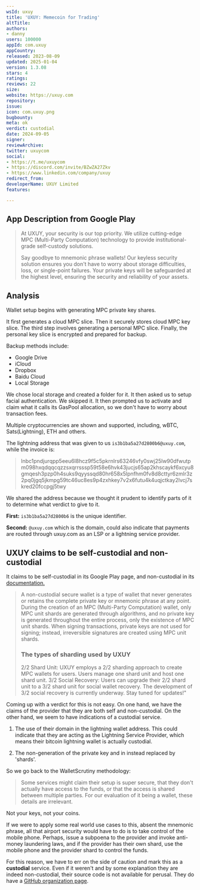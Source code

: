 ```yaml
---
wsId: uxuy
title: 'UXUY: Memecoin for Trading'
altTitle: 
authors:
- danny
users: 100000
appId: com.uxuy
appCountry: 
released: 2023-08-09
updated: 2025-01-04
version: 1.3.08
stars: 4
ratings: 
reviews: 22
size: 
website: https://uxuy.com
repository: 
issue: 
icon: com.uxuy.png
bugbounty: 
meta: ok
verdict: custodial
date: 2024-09-05
signer: 
reviewArchive: 
twitter: uxuycom
social:
- https://t.me/uxuycom
- https://discord.com/invite/BZwZA27Zkv
- https://www.linkedin.com/company/uxuy
redirect_from: 
developerName: UXUY Limited
features: 

---
```


## App Description from Google Play

> At UXUY, your security is our top priority. We utilize cutting-edge MPC (Multi-Party Computation) technology to provide institutional-grade self-custody solutions.
>
> Say goodbye to mnemonic phrase wallets! Our keyless security solution ensures you don't have to worry about storage difficulties, loss, or single-point failures. Your private keys will be safeguarded at the highest level, ensuring the security and reliability of your assets.

## Analysis 

Wallet setup begins with generating MPC private key shares.

It first generates a cloud MPC slice. Then it securely stores cloud MPC key slice. The third step involves generating a personal MPC slice. Finally, the personal key slice is encrypted and prepared for backup.

Backup methods include:

- Google Drive
- iCloud
- Dropbox
- Baidu Cloud
- Local Storage

We chose local storage and created a folder for it. It then asked us to setup facial authentication. We skipped it. It then prompted us to activate and claim what it calls its GasPool allocation, so we don't have to worry about transaction fees.

Multiple cryptocurrencies are shown and supported, including, wBTC, Sats(Lightning), ETH and others.

The lightning address that was given to us `is3b1ba5a27d2800b6@uxuy.com`, while the invoice is:

> lnbc1pndjurqpp5eeu6l8hcz9f5c5pkrnlrs63246vfy0swj25lw90dfwutpm098hxqdqqcqzzsxqrrsssp59t58e6hvk43jucjs65ap2khscaykf6xcyu8gmqesh3pzp0h4suks9qyyssqd80hr658x5lpnfhm0fv8d8cttyr6zmlr3z2pq0jgq5jkmpg59tc46uc8es9p4zxhkey7v2x6futu4k4uqjctkay2lvcj7skred20fccpgj5twy

We shared the address because we thought it prudent to identify parts of it to determine what verdict to give to it. 

**First:** `is3b1ba5a27d2800b6` is the unique identifier.

**Second:** `@uxuy.com` which is the domain, could also indicate that payments are routed through uxuy.com as an LSP or a lightning service provider. 

## UXUY claims to be self-custodial and non-custodial

It claims to be self-custodial in its Google Play page, and non-custodial in its [documentation.](https://docs.uxuy.com/mpc-wallet/)

> A non-custodial secure wallet is a type of wallet that never generates or retains the complete private key or mnemonic phrase at any point. During the creation of an MPC (Multi-Party Computation) wallet, only MPC unit shards are generated through algorithms, and no private key is generated throughout the entire process, only the existence of MPC unit shards. When signing transactions, private keys are not used for signing; instead, irreversible signatures are created using MPC unit shards.
>
> ### The types of sharding used by UXUY
>
> 2/2 Shard Unit: UXUY employs a 2/2 sharding approach to create MPC wallets for users. Users manage one shard unit and host one shard unit. 3/2 Social Recovery: Users can upgrade their 2/2 shard unit to a 3/2 shard unit for social wallet recovery. The development of 3/2 social recovery is currently underway. Stay tuned for updates!" 

Coming up with a verdict for this is not easy. On one hand, we have the claims of the provider that they are both self and non-custodial. On the other hand, we seem to have indications of a custodial service. 

1. The use of their domain in the lightning wallet address. This could indicate that they are acting as the Lightning Service Provider, which means their bitcoin lightning wallet is actually custodial. 

2. The non-generation of the private key and in instead replaced by 'shards'. 

So we go back to the WalletScrutiny methodology:

> Some services might claim their setup is super secure, that they don't   actually have access to the funds, or that the access is shared between  multiple parties. For our evaluation of it being a wallet, these details are  irrelevant.

Not your keys, not your coins. 

If we were to apply some real world use cases to this, absent the mnemonic phrase, all that airport security would have to do is to take control of the mobile phone. Perhaps, issue a subpoena to the provider and invoke anti-money laundering laws, and if the provider has their own shard, use the mobile phone and the provider shard to control the funds. 

For this reason, we have to err on the side of caution and mark this as a **custodial** service. Even if it weren't and by some explanation they are indeed non-custodial, their source code is not available for perusal. They do have a [GitHub organization page](https://github.com/orgs/uxuycom/repositories).
